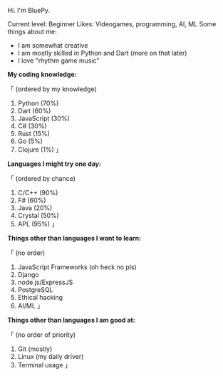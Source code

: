 Hi. I'm BluePy.

Current level: Beginner
Likes: Videogames, programming, AI, ML
Some things about me:
- I am somewhat creative
- I am mostly skilled in Python and Dart (more on that later)
- I love "rhythm game music"

**My coding knowledge:**

「 (ordered by my knowledge)
   1. Python (70%)
   2. Dart (60%)
   3. JavaScript (30%)
   4. C# (30%)
   5. Rust (15%)
   6. Go (5%)
   7. Clojure (1%)          」

**Languages I might try one day:**

「 (ordered by chance)
   1. C/C++ (90%)
   2. F# (60%)
   3. Java (20%)
   4. Crystal (50%)
   5. APL (95%)      」

**Things other than languages I want to learn:**

「 (no order)
   1. JavaScript Frameworks (oh heck no pls)
   2. Django
   3. node.js/ExpressJS
   4. PostgreSQL
   5. Ethical hacking
   6. AI/ML                                」

**Things other than languages I am good at:**

「 (no order of priority)
   1. Git (mostly)
   2. Linux (my daily driver)
   3. Terminal usage         」
   
<!---
BluePyTheDeer251/BluePyTheDeer251 is a ✨ special ✨ repository because its `README.md` (this file) appears on your GitHub profile.
You can click the Preview link to take a look at your changes.
--->
